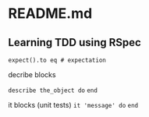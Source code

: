 # README.md


## Learning TDD using RSpec

`expect().to eq # expectation`


decribe blocks

`describe the_object do`
 `end`

it blocks (unit tests)
`it 'message' do`
`end` 